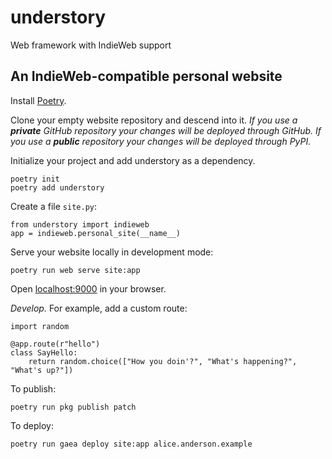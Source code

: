 # understory
Web framework with IndieWeb support

## An IndieWeb-compatible personal website

Install [Poetry](https://python-poetry.org).

Clone your empty website repository and descend into it. *If you
use a **private** GitHub repository your changes will be deployed through
GitHub. If you use a **public** repository your changes will be deployed
through PyPI.*

Initialize your project and add understory as a dependency.

    poetry init
    poetry add understory

Create a file `site.py`:

    from understory import indieweb
    app = indieweb.personal_site(__name__)

<!--Add your site's app as an entry point in your `pyproject.toml`:

    poetry run web install site:app AliceAnderson-->

Serve your website locally in development mode:

    poetry run web serve site:app

Open <a href=http://localhost:9000>localhost:9000</a> in your browser.

*Develop.* For example, add a custom route:

    import random
    
    @app.route(r"hello")
    class SayHello:
        return random.choice(["How you doin'?", "What's happening?", "What's up?"])

To publish:

    poetry run pkg publish patch

To deploy:

    poetry run gaea deploy site:app alice.anderson.example
